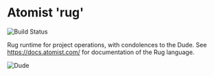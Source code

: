 # Atomist 'rug'

![Build Status](https://travis-ci.com/atomist/rug.svg?token=z8gZcM8P34vnbufzQBTa&branch=master)

Rug runtime for project operations, with condolences to the
Dude. See https://docs.atomist.com/ for documentation of the Rug
language.

![Dude](https://s-media-cache-ak0.pinimg.com/564x/d3/0d/80/d30d80d37a36c2fac01ed827f3294d52.jpg)
